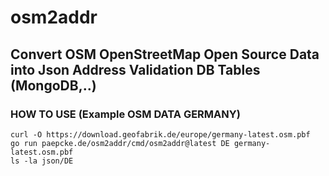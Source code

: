 # osm2addr
## Convert OSM OpenStreetMap Open Source Data into Json Address Validation DB Tables (MongoDB,..)
### HOW TO USE (Example OSM DATA GERMANY) 
```Shell 
curl -O https://download.geofabrik.de/europe/germany-latest.osm.pbf
go run paepcke.de/osm2addr/cmd/osm2addr@latest DE germany-latest.osm.pbf
ls -la json/DE
```
